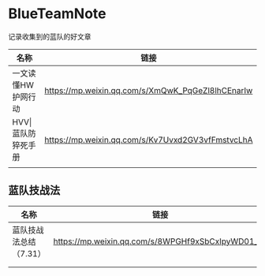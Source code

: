 # BlueTeamNote
 记录收集到的蓝队的好文章

| 名称                | 链接                                              |
| ------------------- | ------------------------------------------------- |
| 一文读懂HW护网行动  | https://mp.weixin.qq.com/s/XmQwK_PqGeZl8lhCEnarIw |
| HVV\|蓝队防猝死手册 | https://mp.weixin.qq.com/s/Kv7Uvxd2GV3vfFmstvcLhA |
|                     |                                                   |





## 蓝队技战法

| 名称                   | 链接                                              |
| ---------------------- | ------------------------------------------------- |
| 蓝队技战法总结（7.31） | https://mp.weixin.qq.com/s/8WPGHf9xSbCxIpyWD01_cg |
|                        |                                                   |
|                        |                                                   |



